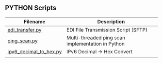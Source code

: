 ## PYTHON Scripts

| Filename        | Description                                                                          |
|-----------------|--------------------------------------------------------------------------------------|
| [edi_transfer.py](https://github.com/burmat/burmatscripts/blob/master/python/edi_transfer.py) | EDI File Transmission Script (SFTP) |
| [ping_scan.py](https://github.com/burmat/burmatscripts/blob/master/python/ping_scan.py) | Multi-threaded ping scan implementation in Python |
| [ipv6_decimal_to_hex.py](https://github.com/burmat/burmatscripts/blob/master/python/ipv6_decimal_to_hex.py) | IPv6 Decimal -> Hex Convert  |
|  |  |
